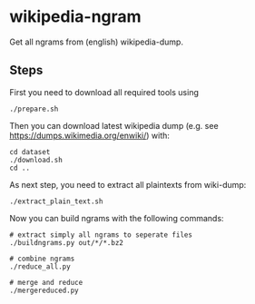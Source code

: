 # wikipedia-ngram
Get all ngrams from (english) wikipedia-dump.

## Steps
First you need to download all required tools using
```
./prepare.sh
```

Then you can download latest wikipedia dump
(e.g. see https://dumps.wikimedia.org/enwiki/) with:
```
cd dataset
./download.sh
cd ..
```

As next step, you need to extract all plaintexts from wiki-dump:
```
./extract_plain_text.sh
```

Now you can build ngrams with the following commands:
```
# extract simply all ngrams to seperate files
./buildngrams.py out/*/*.bz2

# combine ngrams
./reduce_all.py

# merge and reduce
./mergereduced.py
```
